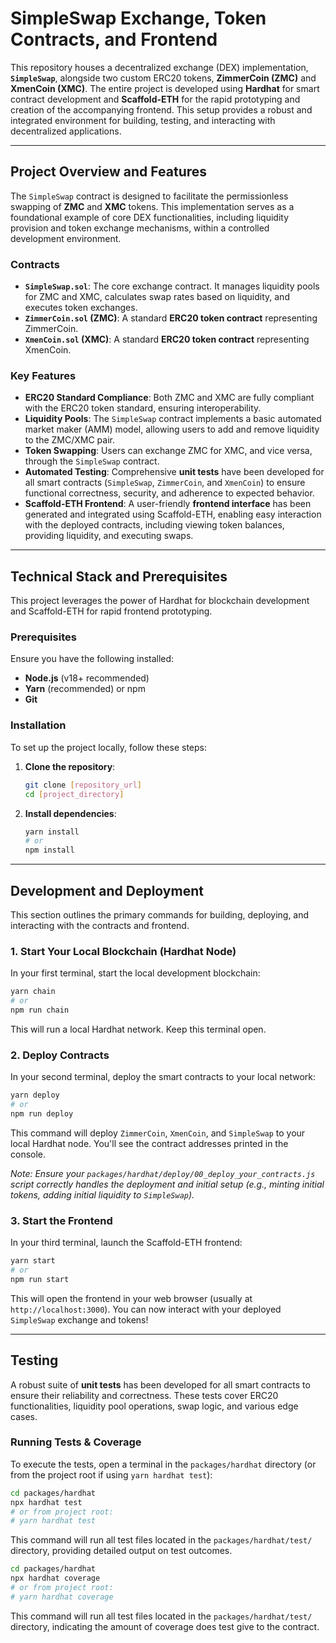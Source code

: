 # SimpleSwap Exchange, Token Contracts, and Frontend

This repository houses a decentralized exchange (DEX) implementation, **`SimpleSwap`**, alongside two custom ERC20 tokens, **ZimmerCoin (ZMC)** and **XmenCoin (XMC)**. The entire project is developed using **Hardhat** for smart contract development and **Scaffold-ETH** for the rapid prototyping and creation of the accompanying frontend. This setup provides a robust and integrated environment for building, testing, and interacting with decentralized applications.

-----

## Project Overview and Features

The `SimpleSwap` contract is designed to facilitate the permissionless swapping of **ZMC** and **XMC** tokens. This implementation serves as a foundational example of core DEX functionalities, including liquidity provision and token exchange mechanisms, within a controlled development environment.

### Contracts

  * **`SimpleSwap.sol`**: The core exchange contract. It manages liquidity pools for ZMC and XMC, calculates swap rates based on liquidity, and executes token exchanges.
  * **`ZimmerCoin.sol` (ZMC)**: A standard **ERC20 token contract** representing ZimmerCoin.
  * **`XmenCoin.sol` (XMC)**: A standard **ERC20 token contract** representing XmenCoin.

### Key Features

  * **ERC20 Standard Compliance**: Both ZMC and XMC are fully compliant with the ERC20 token standard, ensuring interoperability.
  * **Liquidity Pools**: The `SimpleSwap` contract implements a basic automated market maker (AMM) model, allowing users to add and remove liquidity to the ZMC/XMC pair.
  * **Token Swapping**: Users can exchange ZMC for XMC, and vice versa, through the `SimpleSwap` contract.
  * **Automated Testing**: Comprehensive **unit tests** have been developed for all smart contracts (`SimpleSwap`, `ZimmerCoin`, and `XmenCoin`) to ensure functional correctness, security, and adherence to expected behavior.
  * **Scaffold-ETH Frontend**: A user-friendly **frontend interface** has been generated and integrated using Scaffold-ETH, enabling easy interaction with the deployed contracts, including viewing token balances, providing liquidity, and executing swaps.

-----

## Technical Stack and Prerequisites

This project leverages the power of Hardhat for blockchain development and Scaffold-ETH for rapid frontend prototyping.

### Prerequisites

Ensure you have the following installed:

  * **Node.js** (v18+ recommended)
  * **Yarn** (recommended) or npm
  * **Git**

### Installation

To set up the project locally, follow these steps:

1.  **Clone the repository**:
    ```bash
    git clone [repository_url]
    cd [project_directory]
    ```
2.  **Install dependencies**:
    ```bash
    yarn install
    # or
    npm install
    ```

-----

## Development and Deployment

This section outlines the primary commands for building, deploying, and interacting with the contracts and frontend.

### 1\. Start Your Local Blockchain (Hardhat Node)

In your first terminal, start the local development blockchain:

```bash
yarn chain
# or
npm run chain
```

This will run a local Hardhat network. Keep this terminal open.

### 2\. Deploy Contracts

In your second terminal, deploy the smart contracts to your local network:

```bash
yarn deploy
# or
npm run deploy
```

This command will deploy `ZimmerCoin`, `XmenCoin`, and `SimpleSwap` to your local Hardhat node. You'll see the contract addresses printed in the console.

*Note: Ensure your `packages/hardhat/deploy/00_deploy_your_contracts.js` script correctly handles the deployment and initial setup (e.g., minting initial tokens, adding initial liquidity to `SimpleSwap`).*

### 3\. Start the Frontend

In your third terminal, launch the Scaffold-ETH frontend:

```bash
yarn start
# or
npm run start
```

This will open the frontend in your web browser (usually at `http://localhost:3000`). You can now interact with your deployed `SimpleSwap` exchange and tokens\!

-----

## Testing

A robust suite of **unit tests** has been developed for all smart contracts to ensure their reliability and correctness. These tests cover ERC20 functionalities, liquidity pool operations, swap logic, and various edge cases.

### Running Tests & Coverage

To execute the tests, open a terminal in the `packages/hardhat` directory (or from the project root if using `yarn hardhat test`):

```bash
cd packages/hardhat
npx hardhat test
# or from project root:
# yarn hardhat test
```

This command will run all test files located in the `packages/hardhat/test/` directory, providing detailed output on test outcomes.

```bash
cd packages/hardhat
npx hardhat coverage
# or from project root:
# yarn hardhat coverage
```
This command will run all test files located in the `packages/hardhat/test/` directory, indicating the amount of coverage does test give to the contract.
